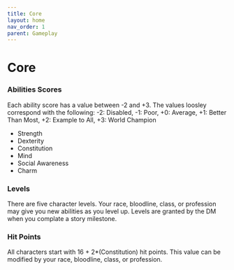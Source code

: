 ```yaml
---
title: Core
layout: home
nav_order: 1
parent: Gameplay
---
```


# Core

### Abilities Scores
Each ability score has a value between -2 and +3. The values loosley correspond with the following:  -2: Disabled, -1: Poor, +0: Average, +1: Better Than Most, +2: Example to All, +3: World Champion
* Strength
* Dexterity
* Constitution
* Mind
* Social Awareness
* Charm

### Levels
There are five character levels.  Your race, bloodline, class, or profession may give you new abilities as you level up.  Levels are granted by the DM when you complate a story milestone.

### Hit Points
All characters start with 16 + 2*(Constitution) hit points.  This value can be modified by your race, bloodline, class, or profession.
